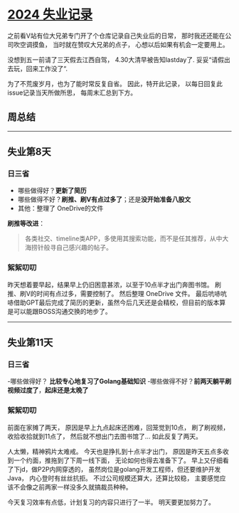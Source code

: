 # [2024 失业记录](https://github.com/Narglc/gitblog/issues/4)

之前看V站有位大兄弟专门开了个仓库记录自己失业后的日常，
那时我还还能在公司吹空调摸鱼，
当时就在赞叹大兄弟的点子，
心想以后如果有机会一定要用上。

没想到五一前请了三天假去江西自驾，
4.30大清早被告知lastday了.
妥妥“请假出去玩，回来工作没了“.

为了不荒废岁月，也为了能时常反复自省。
因此，特开此记录，
以每日回复此issue记录当天所做所思，
每周末汇总到下方。

## 周总结

---

## 失业第8天
### 日三省
- 哪些做得好？**更新了简历**
- 哪些做得不好？**刷推、刷V有点过多了**；还是**没开始准备八股文**
- 其他：整理了 OneDrive的文件

**刷推等改进**：
> 各类社交、timeline类APP，多使用其搜索功能，而不是任其推荐，从中大海捞针般寻自己感兴趣的帖子。


### 絮絮叨叨
昨天想着要早起，结果早上仍旧困意甚浓，以至于10点半才出门奔图书馆。
刷推、刷V的时间有点过多，需要控制了。
然后整理 OneDrive 文件。
最后吭哧吭哧借助GPT最后完成了简历的更新，虽然今后几天还是会精校，但目前的版本算是可以能跟BOSS沟通交换的地步了。

---

## 失业第11天

### 日三省
-哪些做得好？ **比较专心地复习了Golang基础知识**
-哪些做得不好？**前两天躺平刷视频过度了**，**起床还是太晚了**

### 絮絮叨叨
前面在家摊了两天，
原因是早上九点起床还困难，回笼觉到10点，
刷了刷视频，收拾收拾就到11点了，
然后就不想出门去图书馆了...
如此反复了两天。

人太懒，精神鸦片太难戒。
今天也是挣扎到十点半才出门，
原因是昨天五点多收到一个约面，推拖到了下周一线下面，
无论如何也得去准备下了。
早上又仔细看了下jd，做P2P内网穿透的，
虽然岗位是golang开发工程师，但还要维护开发Java，
内心登时有丝丝抗拒。
不过公司规模还算大，还算比较稳，
主要感觉应该不会像之前两家一样没多久就搞裁员种种。

今天复习效率有点低，计划复习的内容只进行了一半。
明天要更加努力了。